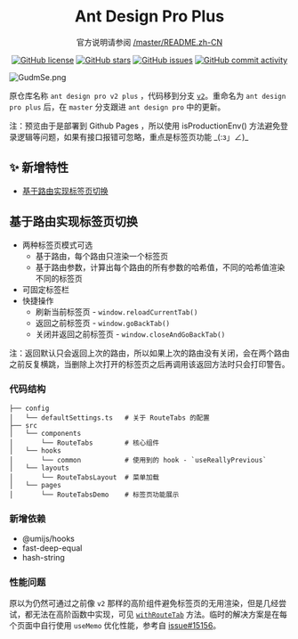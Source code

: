 <h1 align="center">Ant Design Pro Plus</h1>

<div align="center">

官方说明请参阅 [/master/README.zh-CN](https://github.com/ant-design/ant-design-pro/blob/master/README.zh-CN.md)

[![GitHub license](https://img.shields.io/github/license/zpr1g/ant-design-pro-plus.svg)](https://github.com/zpr1g/ant-design-pro-plus/blob/master/LICENSE) [![GitHub stars](https://img.shields.io/github/stars/zpr1g/ant-design-pro-plus.svg)](https://github.com/zpr1g/ant-design-pro-plus/stargazers) [![GitHub issues](https://img.shields.io/github/issues/zpr1g/ant-design-pro-plus.svg)](https://github.com/zpr1g/ant-design-pro-plus/issues) [![GitHub commit activity](https://img.shields.io/github/commit-activity/m/zpr1g/ant-design-pro-plus.svg)](https://github.com/zpr1g/ant-design-pro-plus/commits/master)

</div>

![GudmSe.png](https://s1.ax1x.com/2020/03/30/GudmSe.png)

原仓库名称 `ant design pro v2 plus` ，代码移到分支 [`v2`](https://github.com/zpr1g/ant-design-pro-plus/tree/v2)。重命名为 `ant design pro plus` 后，在 `master` 分支跟进 `ant design pro` 中的更新。

注：预览由于是部署到 Github Pages ，所以使用 isProductionEnv() 方法避免登录逻辑等问题，如果有接口报错可忽略，重点是标签页功能 \_(:з」∠)\_

## ✨ 新增特性

- [基于路由实现标签页切换](#基于路由实现标签页切换)

## 基于路由实现标签页切换

* 两种标签页模式可选
  * 基于路由，每个路由只渲染一个标签页
  * 基于路由参数，计算出每个路由的所有参数的哈希值，不同的哈希值渲染不同的标签页
* 可固定标签栏
* 快捷操作
  * 刷新当前标签页 - `window.reloadCurrentTab()`
  * 返回之前标签页 - `window.goBackTab()`
  * 关闭并返回之前标签页 - `window.closeAndGoBackTab()`

注：返回默认只会返回上次的路由，所以如果上次的路由没有关闭，会在两个路由之前反复横跳，当删除上次打开的标签页之后再调用该返回方法时只会打印警告。

### 代码结构

```
├── config
│   └── defaultSettings.ts   # 关于 RouteTabs 的配置
├── src
│   └── components
│       └── RouteTabs        # 核心组件
│   └── hooks
│       └── common           # 使用到的 hook - `useReallyPrevious`
│   └── layouts
│       └── RouteTabsLayout  # 菜单加载
│   └── pages
│       └── RouteTabsDemo    # 标签页功能展示
```

### 新增依赖

* @umijs/hooks
* fast-deep-equal
* hash-string

### 性能问题

原以为仍然可通过之前像 `v2` 那样的高阶组件避免标签页的无用渲染，但是几经尝试，都无法在高阶函数中实现，可见 [`withRouteTab`](/src/components/RouteTabs/utils.tsx#L181) 方法。临时的解决方案是在每个页面中自行使用 `useMemo` 优化性能，参考自 [issue#15156](https://github.com/facebook/react/issues/15156#issuecomment-474590693)。
